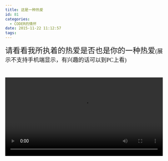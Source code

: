 ```yaml
---
title: 这是一种热爱
id: 81
categories:
  - CODER的情怀
date: 2015-11-22 11:12:57
tags:
---
```


<span style="font-family: 'trebuchet ms', geneva; font-size: x-large;">请看看我所执着的热爱是否也是你的一种热爱<span style="font-size: large;">(展示不支持手机端显示，有兴趣的话可以到PC上看)</span></span>

&nbsp;

<aside id="zan_video-2"><video width="100%" height="auto" class="hidden-xs" controls="controls" autoplay="autoplay"><source src="http://mvvideo2.meitudata.com/564c5df6dc9997435.mp4" type="video/mp4" /><object width="100%" height="auto" classid="clsid:d27cdb6e-ae6d-11cf-96b8-444553540000" codebase="http://download.macromedia.com/pub/shockwave/cabs/flash/swflash.cab#version=6,0,40,0"><param name="src" value="http://jumorzhumin.sinaapp.com/wp-includes/js/tinymce/plugins/media/moxieplayer.swf" /><param name="flashvars" value="url=http%3A//mvvideo2.meitudata.com/564c5df6dc9997435.mp4&amp;poster=/wp-admin/" /><param name="allowfullscreen" value="true" /><param name="allowscriptaccess" value="true" /><embed width="100%" height="auto" type="application/x-shockwave-flash" src="http://jumorzhumin.sinaapp.com/wp-includes/js/tinymce/plugins/media/moxieplayer.swf" flashvars="url=http%3A//mvvideo2.meitudata.com/564c5df6dc9997435.mp4&amp;poster=/wp-admin/" allowfullscreen="true" allowscriptaccess="true" /></object>&nbsp;

</video></aside>
